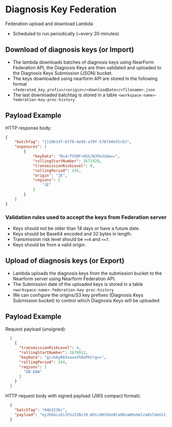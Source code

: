 # Diagnosis Key Federation

Federation upload and download Lambda 

- Scheduled to run periodically (~every 30 minutes)

## Download of diagnosis keys (or Import)

- The lambda downloads batches of diagnosis keys using NearForm Federation API, the Diagnosis Keys are then validated and uploaded to the Diagnosis Keys Submission (JSON) bucket.
- The keys downloaded using nearform API are stored in the following format
  ```<federated_key_prefix>/<origin>/<downloadDate>/<filename>.json```
- The last downloaded batchtag is stored in a table ```<workspace-name>-federation-key-proc-history```

## Payload Example

HTTP response body:

```json
{
    "batchTag": "1110614f-6ff0-4e95-a79f-570744b55c63",
    "exposures": [
        {
            "keyData": "Ns4/fV5RF+8GS/WJFmJUdw==",
            "rollingStartNumber": 2671920,
            "transmissionRiskLevel": 0,
            "rollingPeriod": 144,
            "origin": "JE",
            "regions": [
                "JE"
            ]
        }
    ]
}
```

### Validation rules used to accept the keys from Federation server

- Keys should not be older than 14 days or have a future date.
- Keys should be Base64 encoded and 32 bytes in length.
- Transmission risk level should be ```>=0``` and ```<=7```.
- Keys should be from a valid origin.

## Upload of diagnosis keys (or Export) 

- Lambda uploads the diagnosis keys from the submission bucket to the Nearform server using Nearform Federation API.
- The Submission date of the uploaded keys is stored in a table ```<workspace-name>-federation-key-proc-history```
- We can configure the origins/S3 key prefixes (Diagnosis Keys Submission bucket) to control which Diagnosis Keys will be uploaded

## Payload Example

Request payload (unsigned):

```json
  [
    {
      "transmissionRiskLevel": 4,
      "rollingStartNumber": 2670912,
      "keyData": "gi+hAyRA3vavaYhRoPhCrg==",
      "rollingPeriod": 144,
      "regions": [
        "GB-EAW"
      ]
    }
  ]
```

HTTP request body with signed payload (JWS compact format):

```json
  {
    "batchTag": "04b323bc",
    "payload": "eyJhbGciOiJFUzI1NiJ9.W3sidHJhbnNtaXNzaW9uUmlza0xldmVsIjo0LCJyb2xsaW5nU3RhcnROdW1iZXIiOjI2NzA5MTIsImtleURhdGEiOiJnaStoQXlSQTN2YXZhWWhSb1BoQ3JnPT0iLCJyb2xsaW5nUGVyaW9kIjoxNDQsInJlZ2lvbnMiOlsiQ0giXX1d.j1PlrHTA6BD7mAauPfV-Q41eJsA6tuOzMZ-EqOtmTWJfpHAwh_r-X8pqpTlKRtcPUgmraGoaX4ztrI_eqV91gg"
  }
```
